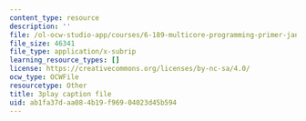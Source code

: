 ```yaml
---
content_type: resource
description: ''
file: /ol-ocw-studio-app/courses/6-189-multicore-programming-primer-january-iap-2007/ab1fa37daa084b19f96904023d45b594_qR9y8dx_pW4.srt
file_size: 46341
file_type: application/x-subrip
learning_resource_types: []
license: https://creativecommons.org/licenses/by-nc-sa/4.0/
ocw_type: OCWFile
resourcetype: Other
title: 3play caption file
uid: ab1fa37d-aa08-4b19-f969-04023d45b594
---
```

